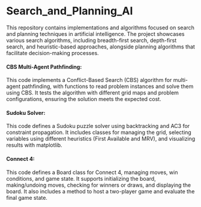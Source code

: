 # Search_and_Planning_AI
This repository contains implementations and algorithms focused on search and planning techniques in artificial intelligence. The project showcases various search algorithms, including breadth-first search, depth-first search, and heuristic-based approaches, alongside planning algorithms that facilitate decision-making processes.

#### CBS Multi-Agent Pathfinding: 
This code implements a Conflict-Based Search (CBS) algorithm for multi-agent pathfinding, with functions to read problem instances and solve them using CBS. It tests the algorithm with different grid maps and problem configurations, ensuring the solution meets the expected cost.

#### Sudoku Solver: 
This code defines a Sudoku puzzle solver using backtracking and AC3 for constraint propagation. It includes classes for managing the grid, selecting variables using different heuristics (First Available and MRV), and visualizing results with matplotlib.

#### Connect 4:
This code defines a Board class for Connect 4, managing moves, win conditions, and game state. It supports initializing the board, making/undoing moves, checking for winners or draws, and displaying the board. It also includes a method to host a two-player game and evaluate the final game state.
